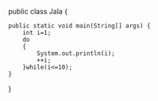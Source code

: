 public class Jala {

	public static void main(String[] args) {
		int i=1;
		do
		{
			System.out.println(i);
			++i;
		}while(i<=10);
	}
}
